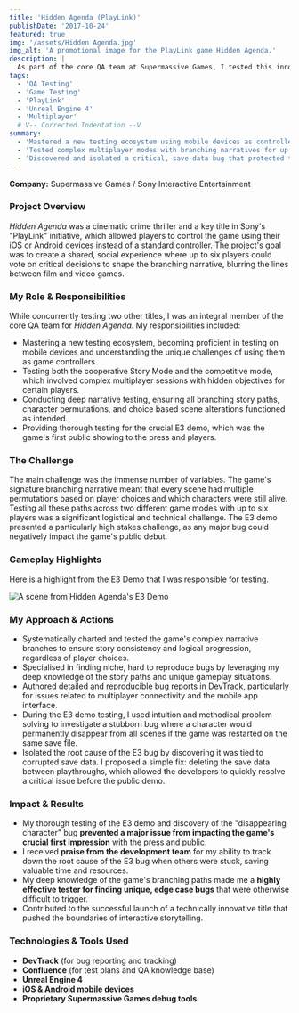 ```yaml
---
title: 'Hidden Agenda (PlayLink)'
publishDate: '2017-10-24'
featured: true
img: '/assets/Hidden Agenda.jpg'
img_alt: 'A promotional image for the PlayLink game Hidden Agenda.'
description: |
  As part of the core QA team at Supermassive Games, I tested this innovative PlayLink title where up to six players use their mobile devices to control a branching narrative.
tags:
  - 'QA Testing'
  - 'Game Testing'
  - 'PlayLink'
  - 'Unreal Engine 4'
  - 'Multiplayer'
  # V-- Corrected Indentation --V
summary:
  - 'Mastered a new testing ecosystem using mobile devices as controllers.'
  - 'Tested complex multiplayer modes with branching narratives for up to six players.'
  - 'Discovered and isolated a critical, save-data bug that protected the crucial E3 demo.'
---
```


**Company:** Supermassive Games / Sony Interactive Entertainment

### Project Overview
*Hidden Agenda* was a cinematic crime thriller and a key title in Sony's "PlayLink" initiative, which allowed players to control the game using their iOS or Android devices instead of a standard controller. The project's goal was to create a shared, social experience where up to six players could vote on critical decisions to shape the branching narrative, blurring the lines between film and video games.

### My Role & Responsibilities
While concurrently testing two other titles, I was an integral member of the core QA team for *Hidden Agenda*. My responsibilities included:
* Mastering a new testing ecosystem, becoming proficient in testing on mobile devices and understanding the unique challenges of using them as game controllers.
* Testing both the cooperative Story Mode and the competitive mode, which involved complex multiplayer sessions with hidden objectives for certain players.
* Conducting deep narrative testing, ensuring all branching story paths, character permutations, and choice based scene alterations functioned as intended.
* Providing thorough testing for the crucial E3 demo, which was the game's first public showing to the press and players.

### The Challenge
The main challenge was the immense number of variables. The game's signature branching narrative meant that every scene had multiple permutations based on player choices and which characters were still alive. Testing all these paths across two different game modes with up to six players was a significant logistical and technical challenge. The E3 demo presented a particularly high stakes challenge, as any major bug could negatively impact the game's public debut.

### Gameplay Highlights

Here is a highlight from the E3 Demo that I was responsible for testing.

<img src="/assets/Hidden_Agenda__highlight.webp" alt="A scene from Hidden Agenda's E3 Demo" class="centered-image" />

### My Approach & Actions
* Systematically charted and tested the game's complex narrative branches to ensure story consistency and logical progression, regardless of player choices.
* Specialised in finding niche, hard to reproduce bugs by leveraging my deep knowledge of the story paths and unique gameplay situations.
* Authored detailed and reproducible bug reports in DevTrack, particularly for issues related to multiplayer connectivity and the mobile app interface.
* During the E3 demo testing, I used intuition and methodical problem solving to investigate a stubborn bug where a character would permanently disappear from all scenes if the game was restarted on the same save file.
* Isolated the root cause of the E3 bug by discovering it was tied to corrupted save data. I proposed a simple fix: deleting the save data between playthroughs, which allowed the developers to quickly resolve a critical issue before the public demo.

### Impact & Results
* My thorough testing of the E3 demo and discovery of the "disappearing character" bug **prevented a major issue from impacting the game's crucial first impression** with the press and public.
* I received **praise from the development team** for my ability to track down the root cause of the E3 bug when others were stuck, saving valuable time and resources.
* My deep knowledge of the game's branching paths made me a **highly effective tester for finding unique, edge case bugs** that were otherwise difficult to trigger.
* Contributed to the successful launch of a technically innovative title that pushed the boundaries of interactive storytelling.

### Technologies & Tools Used
* **DevTrack** (for bug reporting and tracking)
* **Confluence** (for test plans and QA knowledge base)
* **Unreal Engine 4**
* **iOS & Android mobile devices**
* **Proprietary Supermassive Games debug tools**